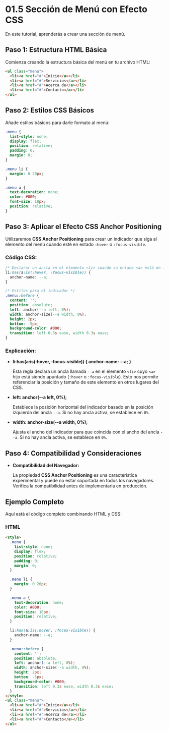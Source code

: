 # 01.5 Sección de Menú con Efecto CSS
En este tutorial, aprenderás a crear una sección de menú.

## Paso 1: Estructura HTML Básica

Comienza creando la estructura básica del menú en tu archivo HTML:

```html
<ul class="menu">
  <li><a href="#">Inicio</a></li>
  <li><a href="#">Servicios</a></li>
  <li><a href="#">Acerca de</a></li>
  <li><a href="#">Contacto</a></li>
</ul>
```

## Paso 2: Estilos CSS Básicos

Añade estilos básicos para darle formato al menú:

```css
.menu {
  list-style: none;
  display: flex;
  position: relative;
  padding: 0;
  margin: 0;
}

.menu li {
  margin: 0 20px;
}

.menu a {
  text-decoration: none;
  color: #000;
  font-size: 18px;
  position: relative;
}
```

## Paso 3: Aplicar el Efecto CSS Anchor Positioning

Utilizaremos **CSS Anchor Positioning** para crear un indicador que siga al elemento del menú cuando esté en estado `:hover` o `:focus-visible`.

### Código CSS:

```css
/* Declarar un ancla en el elemento <li> cuando su enlace <a> está en :hover o :focus-visible */
li:has(a:is(:hover, :focus-visible)) {
  anchor-name: --a;
}

/* Estilos para el indicador */
.menu::before {
  content: '';
  position: absolute;
  left: anchor(--a left, 0%);
  width: anchor-size(--a width, 0%);
  height: 2px;
  bottom: -5px;
  background-color: #000;
  transition: left 0.3s ease, width 0.3s ease;
}
```

### Explicación:

- **li:has(a:is(:hover, :focus-visible)) { anchor-name: --a; }**

  Esta regla declara un ancla llamada `--a` en el elemento `<li>` cuyo `<a>` hijo está siendo apuntado (`:hover` o `:focus-visible`). Esto nos permite referenciar la posición y tamaño de este elemento en otros lugares del CSS.

- **left: anchor(--a left, 0%);**

  Establece la posición horizontal del indicador basado en la posición izquierda del ancla `--a`. Si no hay ancla activa, se establece en `0%`.

- **width: anchor-size(--a width, 0%);**

  Ajusta el ancho del indicador para que coincida con el ancho del ancla `--a`. Si no hay ancla activa, se establece en `0%`.

## Paso 4: Compatibilidad y Consideraciones

- **Compatibilidad del Navegador:**

  La propiedad **CSS Anchor Positioning** es una característica experimental y puede no estar soportada en todos los navegadores. Verifica la compatibilidad antes de implementarla en producción.


## Ejemplo Completo

Aquí está el código completo combinando HTML y CSS:

### HTML

```html
<style>
  .menu {
    list-style: none;
    display: flex;
    position: relative;
    padding: 0;
    margin: 0;
  }

  .menu li {
    margin: 0 20px;
  }

  .menu a {
    text-decoration: none;
    color: #000;
    font-size: 18px;
    position: relative;
  }

  li:has(a:is(:hover, :focus-visible)) {
    anchor-name: --a;
  }

  .menu::before {
    content: '';
    position: absolute;
    left: anchor(--a left, 0%);
    width: anchor-size(--a width, 0%);
    height: 2px;
    bottom: -5px;
    background-color: #000;
    transition: left 0.3s ease, width 0.3s ease;
  }
</style>
<ul class="menu">
  <li><a href="#">Inicio</a></li>
  <li><a href="#">Servicios</a></li>
  <li><a href="#">Acerca de</a></li>
  <li><a href="#">Contacto</a></li>
</ul>
```
